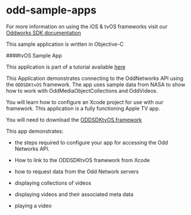 # odd-sample-apps

For more information on using the iOS & tvOS frameworks visit our [Oddworks SDK documentation](http://apple.guide.oddnetworks.com)

This sample application is written in Objective-C

####tvOS Sample App

This application is part of a tutorial available [here](http://apple.guide.oddnetworks.com/getting_started/tvOS_tutorial/)

This Application demonstrates connecting to the OddNetworks API using the `ODDSDKtvOS` framework. The app uses sample data from NASA to show how to work with OddMediaObjectCollections and OddVideos.
  
You will learn how to configure an Xcode project for use with our framework. This application is a fully functioning Apple TV app.

You will need to download the [ODDSDKtvOS.framework](http://assets.oddnetworks.com/templates/tvos/OddSDK_tvOS.zip)

This app demonstrates: 

- the steps required to configure your app for accessing the Odd Networks API. 

- How to link to the ODDSDKtvOS framework from Xcode

- how to request data from the Odd Network servers

- displaying collections of videos

- displaying videos and their associated meta data

- playing a video
  
